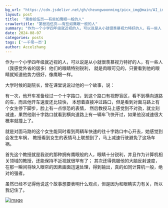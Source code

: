 ```yaml
---
bg_url: "https://cdn.jsdelivr.net/gh/cheungwoonming/picx_img@main/AI_img/AI-image-043.jpg"
layout: post
title:  "第叁拾伍页——有些如鹰眼一般的人"
crawlertitle: "第叁拾伍页——有些如鹰眼一般的人"
summary: "作为一个小学四年级就近视的人，可以说是从小就很羡慕视力特好的人，有一些人（我感觉外省的居多）他们的眼睛特别锐利..."
date: 2024-08-07
categories: posts
tags: ['一千零一页']
author: Accelzhang
---
```


作为一个小学四年级就近视的人，可以说是从小就很羡慕视力特好的人，有一些人（我感觉外省的居多）他们的眼睛特别锐利，
就是肉眼可见的，只要看到他的眼睛就知道他势力很好，像鹰眼一样。

大学时候的副院长，曾在课堂说说过他的一个故事，说：

有一次，他开车准备经过一个十字路口，到这个路口有视野盲区，看不到横向道路的车，而且他开车速度还比较快，
本想着直接冲过路口，但是看到对面马路上有个女生停下脚步，脸上有一点惊恐的表情，
然后教授马上感觉到不对劲，就立刻减速，果然他刚十字路口就看到横向道路上有一辆车飞快开过，如果他没减速很大概率就撞上了。

就是对面马路的这个女生能同时看到两辆车快速的往十字路口中心开去，她感觉到会发生车祸，
教授看到女生的表情马上联想到了，马上减速行驶避免了这场车祸。

首先这个教授就是我说的那种拥有鹰眼般的人，眼睛十分锐利，并且作为计算机相关领域的教授，还能保持不近视就很罕有了；
其次还得佩服他的大脑反射速度，在那一瞬间将映入眼帘的因素画面迅速处理，得到输出，真的如同计算机一般，绝对的强者。

虽然已经不记得他说这个故事想要表明什么观点，但是因为和眼睛实力有关，所以我记住了。


[![image](https://cdn.jsdelivr.net/gh/cheungwoonming/picx_img@main/AI_img/AI-image-043.jpg)](https://cdn.jsdelivr.net/gh/cheungwoonming/picx_img@main/AI_img/AI-image-043.jpg)
